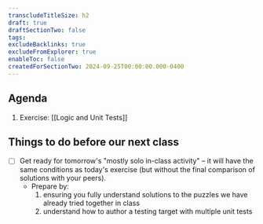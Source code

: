 ```yaml
---
transcludeTitleSize: h2
draft: true
draftSectionTwo: false
tags:
excludeBacklinks: true
excludeFromExplorer: true
enableToc: false
createdForSectionTwo: 2024-09-25T00:00:00.000-0400
---
```

## Agenda
1. Exercise: [[Logic and Unit Tests]]

## Things to do before our next class

- [ ] Get ready for tomorrow's "mostly solo in-class activity" – it will have the same conditions as today's exercise (but without the final comparison of solutions with your peers).
	- Prepare by:
		1. ensuring you fully understand solutions to the puzzles we have already tried together in class
		2. understand how to author a testing target with multiple unit tests